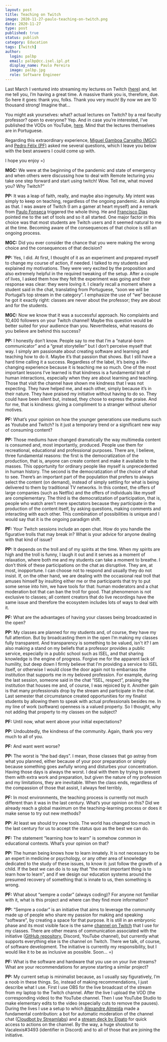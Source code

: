 ```yaml
---
layout: post
title: Teaching on Twitch
image: 2020-11-27-paulo-teaching-on-twitch.png
date: 2020-11-27
type: post
published: true
status: publish
category: Education
tags: [Twitch]
author:
  login: palbp
  email: palbp@cc.isel.ipl.pt
  display_name: Paulo Pereira
  image: palbp.jpg
  role: Software Engineer
---
```


Last March I ventured into streaming my lectures on Twitch ([here](https://www.twitch.tv/paulo_pereira)) and, let me tell you, I’m having a great time. A massive thank you is, therefore, due. So here it goes: thank you, folks. Thank you very much! By now we are 10 thousand strong! Imagine that… 

You might ask yourselves: what? actual lectures on Twitch? by a real faculty professor? open to everyone? Yep. And in case you’re interested, I’ve published the VODs on YouTube, [here](https://www.youtube.com/channel/UCetmdF6qGnMAdZP32i8AnbA). Mind that the lectures themselves are in Portuguese.

Regarding this extraordinary experience, [Miguel Gamboa Carvalho (MGC)](https://gamboa.pt/)  and [Pedro Félix (PF)](https://labs.pedrofelix.org/) asked me several questions, which I leave you below with the best answers I could come up with.

I hope you enjoy =)

**MGC:** We were at the beginning of the pandemic and state of emergency and when others were discussing how to deal with Remote lecturing you take one step forward and start using twitch! Wow. Tell me, what moved you? Why Twitch?”

**PP:** It was a leap of faith, really, and maybe also ingenuity. My intent was simply to keep on teaching, regardless of the ongoing pandemic. As simple as that. I was aware of Twitch (I am a gamer at heart myself) and a remark from [Paulo Fonseca](https://www.linkedin.com/in/paulo-fonseca-3a84a6189/) triggered the whole thing. He and [Francisco Dias](https://www.linkedin.com/in/francisco-dias-04146bb6/) pointed me to the set of tools and so it all started. One major factor in this choice was that most students are Twitch users and it seemed natural to me at the time. Becoming aware of the consequences of that choice is still an ongoing process.

**MGC:** Did you ever consider the chance that you were making the wrong choice and the consequences of that decision?

**PP:** Yes, I did. At first, I thought of it as an experiment and prepared myself to change my course of action, if needed. I talked to my students and explained my motivations. They were very excited by the proposition and also extremely helpful in the required tweaking of the setup. After a couple of lives, I asked them how they felt the experiment was going and their response was clear: they were loving it. I clearly recall a moment where a student said in the chat, translating from Portuguese, “soon we will be Portugal’s top stream in the category”. I emphasize the use of “we” because he got it exactly right: classes are never about the professor; they are about and for the students.

**MGC:** Now we know that it was a successful approach. No complaints and 10,400 followers on your Twitch channel! Maybe this question would be better suited for your audience than you. Nevertheless, what reasons do you believe are behind this success?

**PP:** I honestly don’t know. People say to me that I’m a “natural-born communicator” and a “great storyteller” but I don’t perceive myself that way. I simply am passionate about creating software and learning and teaching how to do it. Maybe it’s that passion that shows. But I still have a hard time calling it a success. Regardless of the label, It’s being a life-changing experience because it is teaching me so much. One of the most important lessons I’ve learned is that kindness is a fundamental trait of human interactions, especially when they are about learning and teaching. Those that visit the channel have shown me kindness that I was not expecting. They have helped me, and each other, simply because it’s in their nature. They have praised my initiative without having to do so. They could have been silent but, instead, they chose to express the praise. And for me, that is kindness: giving a compliment to a stranger without ulterior motives.

**PF:** What’s your opinion on how the younger generations use mediums such as Youtube and Twitch? Is it just a temporary trend or a significant new way of consuming content?

**PP:** Those mediums have changed dramatically the way multimedia content is consumed and, most importantly, produced. People use them for recreational, educational and professional purposes. There are, I believe, three fundamental reasons: the first is the democratization of the production, that is, anyone can create content and make it available to the masses. This opportunity for ordinary people like myself is unprecedented in human history. The second is the democratization of the choice of what to see. There’s an important part of the population that prefers to always select the content (on demand), instead of simply settling for what is being delivered to them by traditional TV networks. In this context, the offers of large companies (such as Netflix) and the offers of individuals like myself are complementary. The third is the democratization of participation, that is, people who watch aren’t mere spectators because they participate in the production of the content itself, by asking questions, making comments and interacting with each other. This combination of possibilities is unique and I would say that it is the ongoing paradigm shift.

**PF:** Your Twitch sessions include an open chat. How do you handle the figurative trolls that may break in? What is your advice for anyone dealing with that kind of issue?

**PP:** It depends on the troll and of my spirits at the time. When my spirits are high and the troll is funny, I laugh it out and it serves as a moment of relaxation, where both me and my students can take a moment to breathe. I don’t think of these participations on the chat as disruptive. They are, at most, inopportune. I can choose not to respond and usually they do not insist. If, on the other hand, we are dealing with the occasional real troll that amuses himself by insulting either me or the participants that try to put some sense into him, we have tools for that: human moderators and a chat moderation bot that can ban the troll for good. That phenomenon is not exclusive to classes; all content creators that do live recordings have the same issue and therefore the ecosystem includes lots of ways to deal with it.

**PF:** What are the advantages of having your classes being broadcasted in the open?

**PP:** My classes are planned for my students and, of course, they have my full attention. But by broadcasting them in the open I’m making my classes fully transparent. And transparency is something to be valued, isn't it? I am also making a stand on my beliefs that a professor provides a public service, especially in a public school such as ISEL, and that sharing knowledge is the engine of progress. Forgive me for the apparent lack of humility, but deep down I firmly believe that I’m providing a service to ISEL itself, or otherwise I would close the door again not to embarrass the institution that supports me in my beloved profession. For example, during the last session, someone said in the chat “ISEL, respect”, praising the institution that houses me and, of course, I was rejoiced by it. Another gain is that many professionals drop by the stream and participate in the chat. Last semester that circumstance created opportunities for my finalist students by allowing them to speak with actual professionals besides me. In my line of work (software) openness is a valued property. So I thought, why not adding that property to my classes on the subject?

**PF:** Until now, what went above your initial expectations? 

**PP:** Undoubtedly, the kindness of the community. Again, thank you very much to all of you. 

**PF:** And want went worse?

**PP:** The worst is “the bad days”. I mean, those classes that go astray from what you planned, either because of your poor preparation or simply because something goes awfully wrong and disturbes your concentration. Having those days is always the worst. I deal with them by trying to prevent them with extra work and preparation, but given the nature of my profession and my limitations, they are inevitable. When the class ends, regardless of the compassion of those that assist, I always feel terribly.

**PF:** In most environments, the teaching process is currently not much different than it was in the last century. What‘s your opinion on this? Did we already reach a global maximum on the teaching-learning process or does it make sense to try out new methods?

**PP:** At least we should try new tools. The world has changed too much in the last century for us to accept the status quo as the best we can do.

**PF:** The statement “learning how to learn” is somehow common in educational contexts. What’s your opinion on that?

**PP:** The human being knows how to learn innately. It is not necessary to be an expert in medicine or psychology, or any other area of knowledge dedicated to the study of these issues, to know it: just follow the growth of a child. If the best we can do is to say that "the most important thing is to learn how to learn", and if we design our education systems around the presumed recovery of something that is innate to us, then something is wrong.

**PF:** What about “sempre a codar” (always coding)? For anyone not familiar with it, what is this project and where can they find more information?

**PP:** “Sempre a codar” is an initiative that aims to leverage the community made up of people who share my passion for making and speaking "software", by creating a space for that purpose. It is still in an embryonic phase and its most visible face is the same [channel on Twitch](https://www.twitch.tv/paulo_pereira) that I use for my classes. There are other means of communication associated with the initiative ([GitHub repository](https://github.com/palbp/sempre_a_codar), Discord, YouTube channel), but currently what supports everything else is the channel on Twitch. There we talk, of course, of software development. The initiative is currently my responsibility, but I would like it to be as inclusive as possible. Soon… =)

**PF:** What is the software and hardware that you use on your live streams? What are your recommendations for anyone starting a similar project?

**PP:** My current setup is minimalist because, as I usually say figuratively, I’m a noob in these things. So, instead of making recommendations, I just describe what I use. First I use OBS for the live broadcast of the stream from my laptop to the Twitch channel. After the live I upload the VOD (the corresponding video) to the YouTube channel. Then I use YouTube Studio to make elementary edits to the video (especially cuts to remove the pauses). During the lives I use a setup to which [Alexandre Almeida](mailto:alex_til@hotmail.com) made a fundamental contribution: a bot for automatic moderation of the channel chat ([Cloudbot by Streamlabs](https://streamlabs.com/cloudbot)) and a [stream deck by Elgato](https://www.elgato.com/en/gaming/downloads) for quick access to actions on the channel. By the way, a huge shoutout to Vacalexis#3493 (identifier in Discord) and to all of those that are joining the initiative.
